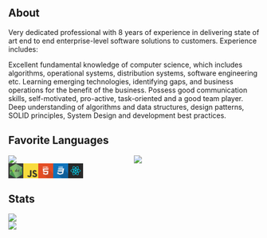 ## About

Very dedicated professional with 8 years of experience in delivering state of art end to end enterprise-level software solutions to customers. Experience includes:

Excellent fundamental knowledge of computer science, which includes algorithms, operational systems, distribution systems, software engineering etc. Learning emerging technologies, identifying gaps, and business operations for the benefit of the business. Possess good communication skills, self-motivated, pro-active, task-oriented and a good team player. Deep understanding of algorithms and data structures, design patterns, SOLID principles, System Design and development best practices.

## Favorite Languages
<div style="display: flex">
    <img style="flex: 1" src="http://github-profile-summary-cards.vercel.app/api/cards/repos-per-language?username=saitodeveloper&theme=dracula" />
    <img style="flex: 1" src="https://github-readme-stats.vercel.app/api/top-langs/?username=saitodeveloper&layout=compact&langs_count=7&theme=dracula" />
</div>
<div style="display: flex">
    <img src="./.docs/nodejs.png " alt="Node.js Logo" width="30" />
    <img src="./.docs/javascript.png " alt="JavaScript Logo" width="30" />
    <img src="./.docs/html.png " alt="HTML Logo" width="30" />
    <img src="./.docs/css.png " alt="CSS Logo" width="30" />
    <img src="./.docs/reactjs.png " alt="React.js Logo" width="30" />
</div>

## Stats
<div style="display: flex">
    <img style="flex: 1" src="https://github-readme-stats.vercel.app/api?username=saitodeveloper&show_icons=true&theme=dracula&include_all_commits=true&count_private=true" />
</div>

<div style="display: flex">
    <img style="flex: 1" src="http://github-profile-summary-cards.vercel.app/api/cards/stats?username=saitodeveloper&theme=dracula&include_all_commits=true&count_private=true" /
    <img style="flex: 1" src="https://github-readme-stats.vercel.app/api?username=saitodeveloper&show_icons=true&theme=dracula&include_all_commits=true&count_private=true" />
</div>

